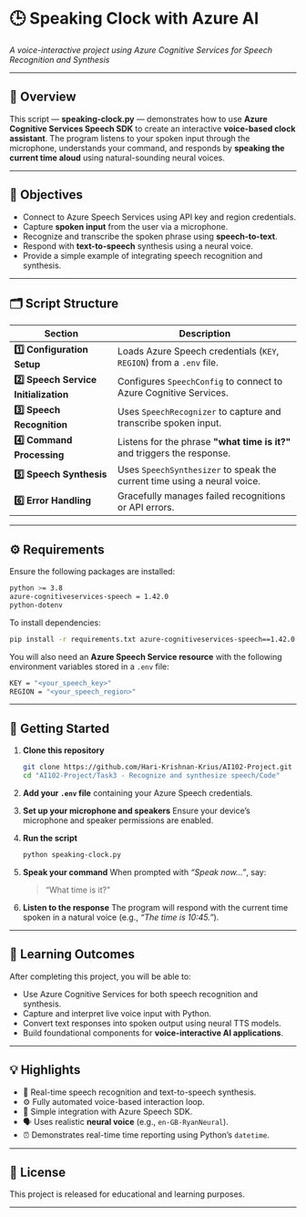 # 🕒 Speaking Clock with Azure AI

*A voice-interactive project using Azure Cognitive Services for Speech Recognition and Synthesis*

---

## 🧩 Overview

This script — **speaking-clock.py** — demonstrates how to use **Azure Cognitive Services Speech SDK** to create an interactive **voice-based clock assistant**.
The program listens to your spoken input through the microphone, understands your command, and responds by **speaking the current time aloud** using natural-sounding neural voices.

---

## 🎯 Objectives

* Connect to Azure Speech Services using API key and region credentials.
* Capture **spoken input** from the user via a microphone.
* Recognize and transcribe the spoken phrase using **speech-to-text**.
* Respond with **text-to-speech** synthesis using a neural voice.
* Provide a simple example of integrating speech recognition and synthesis.

---

## 🗂️ Script Structure

| Section                               | Description                                                              |
| ------------------------------------- | ------------------------------------------------------------------------ |
| **1️⃣ Configuration Setup**           | Loads Azure Speech credentials (`KEY`, `REGION`) from a `.env` file.     |
| **2️⃣ Speech Service Initialization** | Configures `SpeechConfig` to connect to Azure Cognitive Services.        |
| **3️⃣ Speech Recognition**            | Uses `SpeechRecognizer` to capture and transcribe spoken input.          |
| **4️⃣ Command Processing**            | Listens for the phrase **"what time is it?"** and triggers the response. |
| **5️⃣ Speech Synthesis**              | Uses `SpeechSynthesizer` to speak the current time using a neural voice. |
| **6️⃣ Error Handling**                | Gracefully manages failed recognitions or API errors.                    |

---

## ⚙️ Requirements

Ensure the following packages are installed:

```bash
python >= 3.8
azure-cognitiveservices-speech = 1.42.0
python-dotenv
```

To install dependencies:

```bash
pip install -r requirements.txt azure-cognitiveservices-speech==1.42.0
```

You will also need an **Azure Speech Service resource** with the following environment variables stored in a `.env` file:

```bash
KEY = "<your_speech_key>"
REGION = "<your_speech_region>"
```

---

## 🚀 Getting Started

1. **Clone this repository**

   ```bash
   git clone https://github.com/Hari-Krishnan-Krius/AI102-Project.git
   cd "AI102-Project/Task3 - Recognize and synthesize speech/Code"
   ```

2. **Add your `.env` file** containing your Azure Speech credentials.

3. **Set up your microphone and speakers**
   Ensure your device’s microphone and speaker permissions are enabled.

4. **Run the script**

   ```bash
   python speaking-clock.py
   ```

5. **Speak your command**
   When prompted with *“Speak now...”*, say:

   > “What time is it?”

6. **Listen to the response**
   The program will respond with the current time spoken in a natural voice (e.g., *“The time is 10:45.”*).

---

## 🧠 Learning Outcomes

After completing this project, you will be able to:

* Use Azure Cognitive Services for both speech recognition and synthesis.
* Capture and interpret live voice input with Python.
* Convert text responses into spoken output using neural TTS models.
* Build foundational components for **voice-interactive AI applications**.

---

## 💡 Highlights

* 🎤 Real-time speech recognition and text-to-speech synthesis.
* ⚙️ Fully automated voice-based interaction loop.
* 🧩 Simple integration with Azure Speech SDK.
* 🗣️ Uses realistic **neural voice** (e.g., `en-GB-RyanNeural`).
* ⏰ Demonstrates real-time time reporting using Python’s `datetime`.

---

## 🪪 License

This project is released for educational and learning purposes.

---
